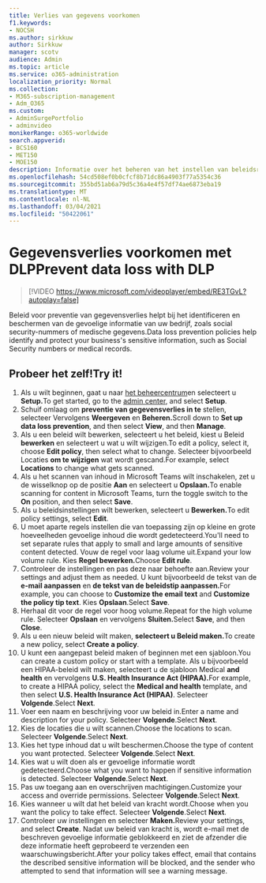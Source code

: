 ```yaml
---
title: Verlies van gegevens voorkomen
f1.keywords:
- NOCSH
ms.author: sirkkuw
author: Sirkkuw
manager: scotv
audience: Admin
ms.topic: article
ms.service: o365-administration
localization_priority: Normal
ms.collection:
- M365-subscription-management
- Adm_O365
ms.custom:
- AdminSurgePortfolio
- adminvideo
monikerRange: o365-worldwide
search.appverid:
- BCS160
- MET150
- MOE150
description: Informatie over het beheren van het instellen van beleidsregels voor preventie van gegevensverlies.
ms.openlocfilehash: 54cd508ef0b0cfcf8b71dc86a4903f77a5354c36
ms.sourcegitcommit: 355bd51ab6a79d5c36a4e4f57df74ae6873eba19
ms.translationtype: MT
ms.contentlocale: nl-NL
ms.lasthandoff: 03/04/2021
ms.locfileid: "50422061"
---
```

# <a name="prevent-data-loss-with-dlp"></a><span data-ttu-id="a8cd7-103">Gegevensverlies voorkomen met DLP</span><span class="sxs-lookup"><span data-stu-id="a8cd7-103">Prevent data loss with DLP</span></span>

> [!VIDEO https://www.microsoft.com/videoplayer/embed/RE3TGvL?autoplay=false]

<span data-ttu-id="a8cd7-104">Beleid voor preventie van gegevensverlies helpt bij het identificeren en beschermen van de gevoelige informatie van uw bedrijf, zoals social security-nummers of medische gegevens.</span><span class="sxs-lookup"><span data-stu-id="a8cd7-104">Data loss prevention policies help identify and protect your business's sensitive information, such as Social Security numbers or medical records.</span></span> 

## <a name="try-it"></a><span data-ttu-id="a8cd7-105">Probeer het zelf!</span><span class="sxs-lookup"><span data-stu-id="a8cd7-105">Try it!</span></span>

1. <span data-ttu-id="a8cd7-106">Als u wilt beginnen, gaat u naar [het beheercentrum](https://admin.microsoft.com)en selecteert u **Setup.**</span><span class="sxs-lookup"><span data-stu-id="a8cd7-106">To get started, go to the [admin center](https://admin.microsoft.com), and select **Setup**.</span></span>
1. <span data-ttu-id="a8cd7-107">Schuif omlaag om **preventie van gegevensverlies in te** stellen, selecteer Vervolgens **Weergeven** en **Beheren.**</span><span class="sxs-lookup"><span data-stu-id="a8cd7-107">Scroll down to **Set up data loss prevention**, and then select **View**, and then **Manage**.</span></span>
1. <span data-ttu-id="a8cd7-108">Als u een beleid wilt bewerken, selecteert u het beleid, kiest u Beleid **bewerken** en selecteert u wat u wilt wijzigen.</span><span class="sxs-lookup"><span data-stu-id="a8cd7-108">To edit a policy, select it, choose **Edit policy**, then select what to change.</span></span> <span data-ttu-id="a8cd7-109">Selecteer bijvoorbeeld Locaties **om te wijzigen** wat wordt gescand.</span><span class="sxs-lookup"><span data-stu-id="a8cd7-109">For example, select **Locations** to change what gets scanned.</span></span>
1. <span data-ttu-id="a8cd7-110">Als u het scannen van inhoud in Microsoft Teams wilt inschakelen, zet u de wisselknop op de positie **Aan** en selecteert u **Opslaan.**</span><span class="sxs-lookup"><span data-stu-id="a8cd7-110">To enable scanning for content in Microsoft Teams, turn the toggle switch to the **On** position, and then select **Save**.</span></span>
1. <span data-ttu-id="a8cd7-111">Als u beleidsinstellingen wilt bewerken, selecteert u **Bewerken.**</span><span class="sxs-lookup"><span data-stu-id="a8cd7-111">To edit policy settings, select **Edit**.</span></span>
1. <span data-ttu-id="a8cd7-112">U moet aparte regels instellen die van toepassing zijn op kleine en grote hoeveelheden gevoelige inhoud die wordt gedetecteerd.</span><span class="sxs-lookup"><span data-stu-id="a8cd7-112">You'll need to set separate rules that apply to small and large amounts of sensitive content detected.</span></span> <span data-ttu-id="a8cd7-113">Vouw de regel voor laag volume uit.</span><span class="sxs-lookup"><span data-stu-id="a8cd7-113">Expand your low volume rule.</span></span> <span data-ttu-id="a8cd7-114">Kies **Regel bewerken.**</span><span class="sxs-lookup"><span data-stu-id="a8cd7-114">Choose **Edit rule**.</span></span>
1. <span data-ttu-id="a8cd7-115">Controleer de instellingen en pas deze naar behoefte aan.</span><span class="sxs-lookup"><span data-stu-id="a8cd7-115">Review your settings and adjust them as needed.</span></span> <span data-ttu-id="a8cd7-116">U kunt bijvoorbeeld de tekst van de **e-mail aanpassen** en **de tekst van de beleidstip aanpassen.**</span><span class="sxs-lookup"><span data-stu-id="a8cd7-116">For example, you can choose to **Customize the email text** and **Customize the policy tip text**.</span></span> <span data-ttu-id="a8cd7-117">Kies **Opslaan**.</span><span class="sxs-lookup"><span data-stu-id="a8cd7-117">Select **Save**.</span></span>
1. <span data-ttu-id="a8cd7-118">Herhaal dit voor de regel voor hoog volume.</span><span class="sxs-lookup"><span data-stu-id="a8cd7-118">Repeat for the high volume rule.</span></span> <span data-ttu-id="a8cd7-119">Selecteer **Opslaan** en vervolgens **Sluiten.**</span><span class="sxs-lookup"><span data-stu-id="a8cd7-119">Select **Save**, and then **Close**.</span></span>
1. <span data-ttu-id="a8cd7-120">Als u een nieuw beleid wilt maken, **selecteert u Beleid maken.**</span><span class="sxs-lookup"><span data-stu-id="a8cd7-120">To create a new policy, select **Create a policy**.</span></span>
1. <span data-ttu-id="a8cd7-121">U kunt een aangepast beleid maken of beginnen met een sjabloon.</span><span class="sxs-lookup"><span data-stu-id="a8cd7-121">You can create a custom policy or start with a template.</span></span> <span data-ttu-id="a8cd7-122">Als u bijvoorbeeld een HIPAA-beleid wilt maken, selecteert u de sjabloon Medical **and health** en vervolgens **U.S. Health Insurance Act (HIPAA).**</span><span class="sxs-lookup"><span data-stu-id="a8cd7-122">For example, to create a HIPAA policy, select the **Medical and health** template, and then select **U.S. Health Insurance Act (HIPAA)**.</span></span> <span data-ttu-id="a8cd7-123">Selecteer **Volgende**.</span><span class="sxs-lookup"><span data-stu-id="a8cd7-123">Select **Next**.</span></span>
1. <span data-ttu-id="a8cd7-124">Voer een naam en beschrijving voor uw beleid in.</span><span class="sxs-lookup"><span data-stu-id="a8cd7-124">Enter a name and description for your policy.</span></span> <span data-ttu-id="a8cd7-125">Selecteer **Volgende**.</span><span class="sxs-lookup"><span data-stu-id="a8cd7-125">Select **Next**.</span></span>
1. <span data-ttu-id="a8cd7-126">Kies de locaties die u wilt scannen.</span><span class="sxs-lookup"><span data-stu-id="a8cd7-126">Choose the locations to scan.</span></span> <span data-ttu-id="a8cd7-127">Selecteer **Volgende**.</span><span class="sxs-lookup"><span data-stu-id="a8cd7-127">Select **Next**.</span></span>
1. <span data-ttu-id="a8cd7-128">Kies het type inhoud dat u wilt beschermen.</span><span class="sxs-lookup"><span data-stu-id="a8cd7-128">Choose the type of content you want protected.</span></span> <span data-ttu-id="a8cd7-129">Selecteer **Volgende**.</span><span class="sxs-lookup"><span data-stu-id="a8cd7-129">Select **Next**.</span></span>
1. <span data-ttu-id="a8cd7-130">Kies wat u wilt doen als er gevoelige informatie wordt gedetecteerd.</span><span class="sxs-lookup"><span data-stu-id="a8cd7-130">Choose what you want to happen if sensitive information is detected.</span></span> <span data-ttu-id="a8cd7-131">Selecteer **Volgende**.</span><span class="sxs-lookup"><span data-stu-id="a8cd7-131">Select **Next**.</span></span>
1. <span data-ttu-id="a8cd7-132">Pas uw toegang aan en overschrijven machtigingen.</span><span class="sxs-lookup"><span data-stu-id="a8cd7-132">Customize your access and override permissions.</span></span> <span data-ttu-id="a8cd7-133">Selecteer **Volgende**.</span><span class="sxs-lookup"><span data-stu-id="a8cd7-133">Select **Next**.</span></span>
1. <span data-ttu-id="a8cd7-134">Kies wanneer u wilt dat het beleid van kracht wordt.</span><span class="sxs-lookup"><span data-stu-id="a8cd7-134">Choose when you want the policy to take effect.</span></span> <span data-ttu-id="a8cd7-135">Selecteer **Volgende**.</span><span class="sxs-lookup"><span data-stu-id="a8cd7-135">Select **Next**.</span></span>
1. <span data-ttu-id="a8cd7-136">Controleer uw instellingen en selecteer **Maken.**</span><span class="sxs-lookup"><span data-stu-id="a8cd7-136">Review your settings, and select **Create**.</span></span> <span data-ttu-id="a8cd7-137">Nadat uw beleid van kracht is, wordt e-mail met de beschreven gevoelige informatie geblokkeerd en ziet de afzender die deze informatie heeft geprobeerd te verzenden een waarschuwingsbericht.</span><span class="sxs-lookup"><span data-stu-id="a8cd7-137">After your policy takes effect, email that contains the described sensitive information will be blocked, and the sender who attempted to send that information will see a warning message.</span></span>